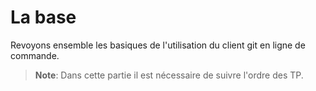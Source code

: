 # La base

Revoyons ensemble les basiques de l'utilisation du client git en ligne de
commande.

> **Note**: Dans cette partie il est nécessaire de suivre l'ordre des TP.